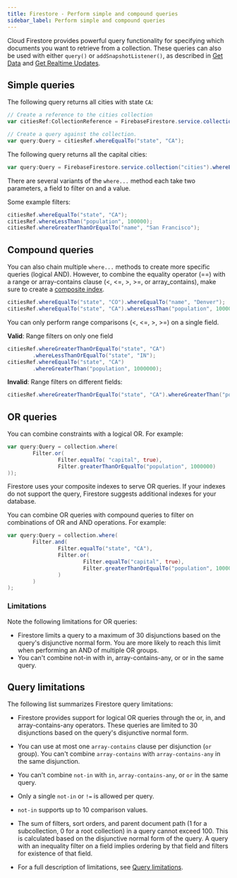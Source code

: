```yaml
---
title: Firestore - Perform simple and compound queries
sidebar_label: Perform simple and compound queries
---
```


Cloud Firestore provides powerful query functionality for specifying which documents you want to retrieve from a collection. These queries can also be used with either `query()` or `addSnapshotListener()`, as described in [Get Data](get-data.md) and [Get Realtime Updates](get-realtime-updates.md).


## Simple queries

The following query returns all cities with state `CA`:

```actionscript
// Create a reference to the cities collection
var citiesRef:CollectionReference = FirebaseFirestore.service.collection("cities");

// Create a query against the collection.
var query:Query = citiesRef.whereEqualTo("state", "CA");
```

The following query returns all the capital cities:


```actionscript
var query:Query = FirebaseFirestore.service.collection("cities").whereEqualTo("capital", true);
```

There are several variants of the `where...` method each take two parameters, a field to filter on and a value.

Some example filters:

```actionscript
citiesRef.whereEqualTo("state", "CA");
citiesRef.whereLessThan("population", 100000);
citiesRef.whereGreaterThanOrEqualTo("name", "San Francisco");
```


## Compound queries

You can also chain multiple `where...` methods to create more specific queries (logical AND). However, to combine the equality operator (==) with a range or array-contains clause (<, <=, >, >=, or array_contains), make sure to create a [composite index](https://firebase.google.com/docs/firestore/query-data/indexing).


```actionscript
citiesRef.whereEqualTo("state", "CO").whereEqualTo("name", "Denver");
citiesRef.whereEqualTo("state", "CA").whereLessThan("population", 1000000);
```

You can only perform range comparisons (<, <=, >, >=) on a single field.

**Valid**: Range filters on only one field

```actionscript
citiesRef.whereGreaterThanOrEqualTo("state", "CA")
        .whereLessThanOrEqualTo("state", "IN");
citiesRef.whereEqualTo("state", "CA")
        .whereGreaterThan("population", 1000000);
```

**Invalid**: Range filters on different fields:

```actionscript
citiesRef.whereGreaterThanOrEqualTo("state", "CA").whereGreaterThan("population", 100000);
```


## OR queries

You can combine constraints with a logical OR. For example:

```actionscript
var query:Query = collection.where(
        Filter.or(
                Filter.equalTo( "capital", true),
                Filter.greaterThanOrEqualTo("population", 1000000)
));
```
  
Firestore uses your composite indexes to serve OR queries. If your indexes do not support the query, Firestore suggests additional indexes for your database.

You can combine OR queries with compound queries to filter on combinations of OR and AND operations. For example:

```actionscript
var query:Query = collection.where(
        Filter.and(
                Filter.equalTo("state", "CA"),
                Filter.or(
                        Filter.equalTo("capital", true),
                        Filter.greaterThanOrEqualTo("population", 1000000)
                )
        )
);
```


### Limitations

Note the following limitations for OR queries:

- Firestore limits a query to a maximum of 30 disjunctions based on the query's disjunctive normal form. You are more likely to reach this limit when performing an AND of multiple OR groups.
- You can't combine not-in with in, array-contains-any, or or in the same query.



## Query limitations

The following list summarizes Firestore query limitations:

- Firestore provides support for logical OR queries through the or, in, and array-contains-any operators. These queries are limited to 30 disjunctions based on the query's disjunctive normal form.
- You can use at most one `array-contains` clause per disjunction (`or` group). You can't combine `array-contains` with `array-contains-any` in the same disjunction.
- You can't combine `not-in` with `in`, `array-contains-any`, or `or` in the same query.
- Only a single `not-in` or `!=` is allowed per query.
- `not-in` supports up to 10 comparison values.
- The sum of filters, sort orders, and parent document path (1 for a subcollection, 0 for a root collection) in a query cannot exceed 100. This is calculated based on the disjunctive normal form of the query.
A query with an inequality filter on a field implies ordering by that field and filters for existence of that field.


- For a full description of limitations, see [Query limitations](https://cloud.google.com/firestore/docs/query-data/queries#query_limitations).

